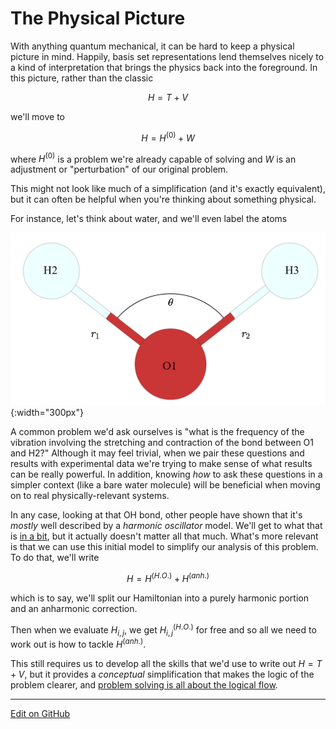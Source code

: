 # The Physical Picture

With anything quantum mechanical, it can be hard to keep a physical picture in mind.
Happily, basis set representations lend themselves nicely to a kind of interpretation that brings the physics back into the foreground.
In this picture, rather than the classic

$$
H = T + V
$$

we'll move to

$$
H = H^{(0)} + W
$$

where $H^{(0)}$ is a problem we're already capable of solving and $W$ is an adjustment or "perturbation" of our original problem.

This might not look like much of a simplification (and it's exactly equivalent), but it can often be helpful when you're thinking about something physical.

For instance, let's think about water, and we'll even label the atoms

![Water Molecule](WaterLabelled.png){:width="300px"}

A common problem we'd ask ourselves is "what is the frequency of the vibration involving the stretching and contraction of the bond between O1 and H2?"
Although it may feel trivial, when we pair these questions and results with experimental data we're trying to make sense of what results can be really powerful.
In addition, knowing _how_ to ask these questions in a simpler context (like a bare water molecule) will be beneficial when moving on to real physically-relevant systems.

In any case, looking at that OH bond, other people have shown that it's _mostly_ well described by a _harmonic oscillator_ model.
We'll get to what that is [in a bit](HarmonicOscillator.md), but it actually doesn't matter all that much.
What's more relevant is that we can use this initial model to simplify our analysis of this problem.
To do that, we'll write

$$
H = H^{(H.O.)} + H^{(anh.)}
$$

which is to say, we'll split our Hamiltonian into a purely harmonic portion and an anharmonic correction.

Then when we evaluate $H_{i,j}$, we get $H^{(H.O.)}_{i,j}$ for free and so all we need to work out is how to tackle $H^{(anh.)}$.

This still requires us to develop all the skills that we'd use to write out $H = T + V$, but it provides a _conceptual_ simplification that makes the logic of the problem clearer, and [problem solving is all about the logical flow](../Intro%20To%20Quantum/AHierarchicalViewOfProblemSolving.html).


---
[Edit on GitHub](https://github.com/McCoyGroup/References/edit/gh-pages/References/Basis%20Set%20Methods/ThePhysicalPicture.md)
